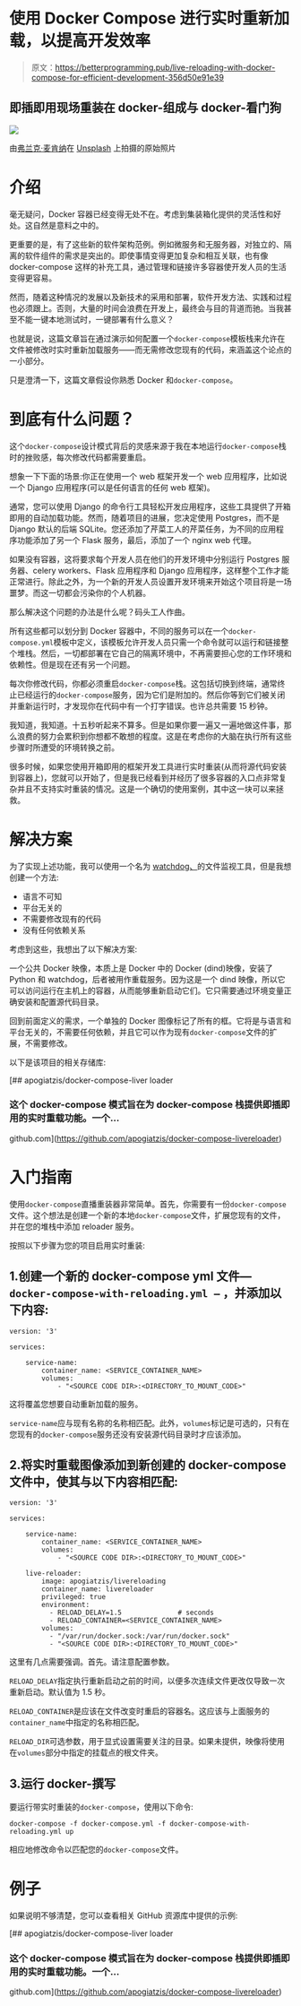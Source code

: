 # 使用 Docker Compose 进行实时重新加载，以提高开发效率

> 原文：<https://betterprogramming.pub/live-reloading-with-docker-compose-for-efficient-development-356d50e91e39>

## 即插即用现场重装在 docker-组成与 docker-看门狗

![](img/ced5e4a3e62abc53e56b833ed2696176.png)

由[弗兰克·麦肯纳](https://unsplash.com/@frankiefoto?utm_source=unsplash&utm_medium=referral&utm_content=creditCopyText)在 [Unsplash](https://unsplash.com/s/photos/containers?utm_source=unsplash&utm_medium=referral&utm_content=creditCopyText) 上拍摄的原始照片

# 介绍

毫无疑问，Docker 容器已经变得无处不在。考虑到集装箱化提供的灵活性和好处。这自然是意料之中的。

更重要的是，有了这些新的软件架构范例。例如微服务和无服务器，对独立的、隔离的软件组件的需求是突出的。即使事情变得更加复杂和相互关联，也有像 docker-compose 这样的补充工具，通过管理和链接许多容器使开发人员的生活变得更容易。

然而，随着这种情况的发展以及新技术的采用和部署，软件开发方法、实践和过程也必须跟上。否则，大量的时间会浪费在开发上，最终会与目的背道而驰。当我甚至不能一键本地测试时，一键部署有什么意义？

也就是说，这篇文章旨在通过演示如何配置一个`docker-compose`模板栈来允许在文件被修改时实时重新加载服务——而无需修改您现有的代码，来涵盖这个论点的一小部分。

只是澄清一下，这篇文章假设你熟悉 Docker 和`docker-compose`。

# 到底有什么问题？

这个`docker-compose`设计模式背后的灵感来源于我在本地运行`docker-compose`栈时的挫败感，每次修改代码都需要重启。

想象一下下面的场景:你正在使用一个 web 框架开发一个 web 应用程序，比如说一个 Django 应用程序(可以是任何语言的任何 web 框架)。

通常，您可以使用 Django 的命令行工具轻松开发应用程序，这些工具提供了开箱即用的自动加载功能。然而，随着项目的进展，您决定使用 Postgres，而不是 Django 默认的后端 SQLite。您还添加了芹菜工人的芹菜任务，为不同的应用程序功能添加了另一个 Flask 服务，最后，添加了一个 nginx web 代理。

如果没有容器，这将要求每个开发人员在他们的开发环境中分别运行 Postgres 服务器、celery workers、Flask 应用程序和 Django 应用程序，这样整个工作才能正常进行。除此之外，为一个新的开发人员设置开发环境来开始这个项目将是一场噩梦。而这一切都会污染你的个人机器。

那么解决这个问题的办法是什么呢？码头工人作曲。

所有这些都可以划分到 Docker 容器中，不同的服务可以在一个`docker-compose.yml`模板中定义，该模板允许开发人员只需一个命令就可以运行和链接整个堆栈。然后，一切都部署在它自己的隔离环境中，不再需要担心您的工作环境和依赖性。但是现在还有另一个问题。

每次你修改代码，你都必须重启`docker-compose`栈。这包括切换到终端，通常终止已经运行的`docker-compose`服务，因为它们是附加的。然后你等到它们被关闭并重新运行时，才发现你在代码中有一个打字错误。也许总共需要 15 秒钟。

我知道，我知道。十五秒听起来不算多。但是如果你要一遍又一遍地做这件事，那么浪费的努力会累积到你想都不敢想的程度。这是在考虑你的大脑在执行所有这些步骤时所遭受的环境转换之前。

很多时候，如果您使用开箱即用的框架开发工具进行实时重装(从而将源代码安装到容器上)，您就可以开始了，但是我已经看到并经历了很多容器的入口点非常复杂并且不支持实时重装的情况。这是一个确切的使用案例，其中这一块可以来拯救。

# 解决方案

为了实现上述功能，我可以使用一个名为 [watchdog、](https://pythonhosted.org/watchdog/)的文件监视工具，但是我想创建一个方法:

*   语言不可知
*   平台无关的
*   不需要修改现有的代码
*   没有任何依赖关系

考虑到这些，我想出了以下解决方案:

一个公共 Docker 映像，本质上是 Docker 中的 Docker (dind)映像，安装了 Python 和 watchdog，后者被用作重载服务。因为这是一个 dind 映像，所以它可以访问运行在主机上的容器，从而能够重新启动它们。它只需要通过环境变量正确安装和配置源代码目录。

回到前面定义的需求，一个单独的 Docker 图像标记了所有的框。它将是与语言和平台无关的，不需要任何依赖，并且它可以作为现有`docker-compose`文件的扩展，不需要修改。

以下是该项目的相关存储库:

[](https://github.com/apogiatzis/docker-compose-livereloader) [## apogiatzis/docker-compose-liver loader

### 这个 docker-compose 模式旨在为 docker-compose 栈提供即插即用的实时重载功能。一个…

github.com](https://github.com/apogiatzis/docker-compose-livereloader) 

# 入门指南

使用`docker-compose`直播重装器非常简单。首先，你需要有一份`docker-compose`文件。这个想法是创建一个新的本地`docker-compose`文件，扩展您现有的文件，并在您的堆栈中添加 reloader 服务。

按照以下步骤为您的项目启用实时重装:

## 1.创建一个新的 docker-compose yml 文件— `docker-compose-with-reloading.yml —` ，并添加以下内容:

```
version: '3'

services:

    service-name:
        container_name: <SERVICE_CONTAINER_NAME>
        volumes:
            - "<SOURCE CODE DIR>:<DIRECTORY_TO_MOUNT_CODE>" 
```

这将覆盖您想要自动重新加载的服务。

`service-name`应与现有名称的名称相匹配。此外，`volumes`标记是可选的，只有在您现有的`docker-compose`服务还没有安装源代码目录时才应该添加。

## 2.将实时重载图像添加到新创建的 docker-compose 文件中，使其与以下内容相匹配:

```
version: '3'

services:

    service-name:
        container_name: <SERVICE_CONTAINER_NAME>
        volumes:
            - "<SOURCE CODE DIR>:<DIRECTORY_TO_MOUNT_CODE>"

    live-reloader:
        image: apogiatzis/livereloading
        container_name: livereloader
        privileged: true
        environment:
          - RELOAD_DELAY=1.5              # seconds
          - RELOAD_CONTAINER=<SERVICE_CONTAINER_NAME>
        volumes:
          - "/var/run/docker.sock:/var/run/docker.sock"
          - "<SOURCE CODE DIR>:<DIRECTORY_TO_MOUNT_CODE>"
```

这里有几点需要强调。首先。请注意配置参数。

`RELOAD_DELAY`指定执行重新启动之前的时间，以便多次连续文件更改仅导致一次重新启动。默认值为 1.5 秒。

`RELOAD_CONTAINER`是应该在文件改变时重启的容器名。这应该与上面服务的`container_name`中指定的名称相匹配。

`RELOAD_DIR`可选参数，用于显式设置需要关注的目录。如果未提供，映像将使用在`volumes`部分中指定的挂载点的根文件夹。

## 3.运行 docker-撰写

要运行带实时重装的`docker-compose`，使用以下命令:

```
docker-compose -f docker-compose.yml -f docker-compose-with-reloading.yml up
```

相应地修改命令以匹配您的`docker-compose`文件。

# 例子

如果说明不够清楚，您可以查看相关 GitHub 资源库中提供的示例:

[](https://github.com/apogiatzis/docker-compose-livereloader) [## apogiatzis/docker-compose-liver loader

### 这个 docker-compose 模式旨在为 docker-compose 栈提供即插即用的实时重载功能。一个…

github.com](https://github.com/apogiatzis/docker-compose-livereloader)